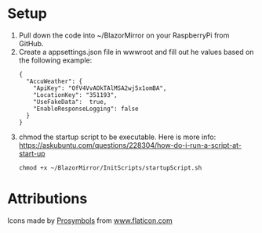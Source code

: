 # Setup
1. Pull down the code into ~/BlazorMirror on your RaspberryPi from GitHub.
1. Create a appsettings.json file in wwwroot and fill out he values based on the following example:
    ```
    {
      "AccuWeather": {
        "ApiKey": "OfV4VvAOkTAlMSA2wj5x1omBA",
        "LocationKey": "351193",
        "UseFakeData":  true,
        "EnableResponseLogging": false
      }
    }
    ```
1. chmod the startup script to be executable.  Here is more info: https://askubuntu.com/questions/228304/how-do-i-run-a-script-at-start-up
    ```
    chmod +x ~/BlazorMirror/InitScripts/startupScript.sh
    ```




# Attributions
Icons made by <a href="https://www.flaticon.com/authors/prosymbols" title="Prosymbols">Prosymbols</a> from <a href="https://www.flaticon.com/" title="Flaticon">www.flaticon.com</a>
